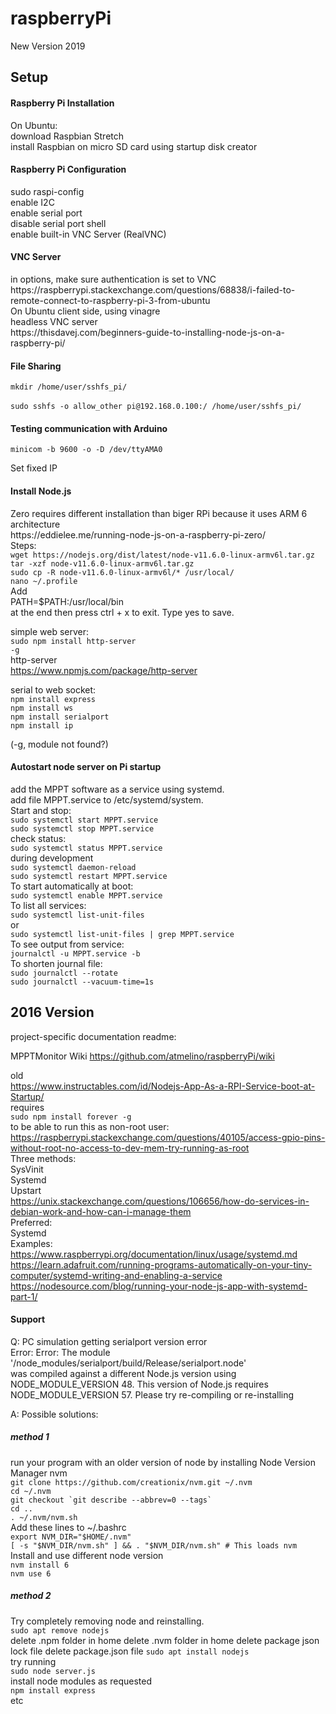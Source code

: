 # raspberryPi

New Version 2019

<h2>Setup</h2>

<h4>Raspberry Pi Installation</h4>
On Ubuntu:<br>
download Raspbian Stretch<br>
install Raspbian on micro SD card using startup disk creator

<h4>Raspberry Pi Configuration</h4>
sudo raspi-config<br>
enable I2C<br>
enable serial port<br>
disable serial port shell<br>
enable built-in VNC Server (RealVNC)

<h4>VNC Server</h4>
in options, make sure authentication is set to VNC<br>
https://raspberrypi.stackexchange.com/questions/68838/i-failed-to-remote-connect-to-raspberry-pi-3-from-ubuntu<br>
On Ubuntu client side, using vinagre<br>
headless VNC server<br>
https://thisdavej.com/beginners-guide-to-installing-node-js-on-a-raspberry-pi/

<h4>File Sharing</h4>
<code>mkdir /home/user/sshfs_pi/<br></code><br>
<code>sudo sshfs -o allow_other pi@192.168.0.100:/ /home/user/sshfs_pi/</code>

<h4>Testing communication with Arduino</h4>
<code>minicom -b 9600 -o -D /dev/ttyAMA0</code>

Set fixed IP

<h4>Install Node.js</h4>
Zero requires different installation than biger RPi because it uses ARM 6 architecture<br>
https://eddielee.me/running-node-js-on-a-raspberry-pi-zero/<br>
Steps:<br>
<code>wget https://nodejs.org/dist/latest/node-v11.6.0-linux-armv6l.tar.gz</code><br>
<code>tar -xzf node-v11.6.0-linux-armv6l.tar.gz</code><br>
<code>sudo cp -R node-v11.6.0-linux-armv6l/* /usr/local/</code><br>
<code>nano ~/.profile</code><br>
Add<br>
PATH=$PATH:/usr/local/bin<br>
at the end then press ctrl + x to exit. Type yes to save.<br>


simple web server:<br>
<code>sudo npm install http-server -g</code><br>
http-server<br>
https://www.npmjs.com/package/http-server<br>

serial to web socket:<br>
<code>npm install express</code><br>
<code>npm install ws</code><br>
<code>npm install serialport</code><br>
<code>npm install ip</code><br>

(-g, module not found?)

<h4>Autostart node server on Pi startup</h4>
add the MPPT software as a service using systemd.<br>
add file MPPT.service to /etc/systemd/system.<br>
Start and stop:<br>
<code>sudo systemctl start MPPT.service</code><br>
<code>sudo systemctl stop MPPT.service</code><br>
check status:<br>
<code>sudo systemctl status MPPT.service</code><br>
during development</code><br>
<code>sudo systemctl daemon-reload</code><br>
<code>sudo systemctl restart MPPT.service</code><br>
To start automatically at boot:<br>
<code>sudo systemctl enable MPPT.service</code><br>
To list all services:<br>
<code>sudo systemctl list-unit-files</code><br>
or<br>
<code>sudo systemctl list-unit-files | grep MPPT.service </code><br>
To see output from service:<br>
<code>journalctl -u MPPT.service -b</code><br>
To shorten journal file:<br>
<code>sudo journalctl --rotate</code><br>
<code>sudo journalctl --vacuum-time=1s</code><br>

<h2>2016 Version</h2>

project-specific documentation readme:

MPPTMonitor Wiki
<a href="https://github.com/atmelino/raspberryPi/wiki">https://github.com/atmelino/raspberryPi/wiki</a>


old<br>
https://www.instructables.com/id/Nodejs-App-As-a-RPI-Service-boot-at-Startup/<br>
requires<br>
<code>sudo npm install forever -g</code><br>
to be able to run this as non-root user:<br>
https://raspberrypi.stackexchange.com/questions/40105/access-gpio-pins-without-root-no-access-to-dev-mem-try-running-as-root<br>
Three methods:<br>
SysVinit<br>
Systemd<br>
Upstart<br>
https://unix.stackexchange.com/questions/106656/how-do-services-in-debian-work-and-how-can-i-manage-them<br>
Preferred:<br>
Systemd<br>
Examples:<br>
https://www.raspberrypi.org/documentation/linux/usage/systemd.md<br>
https://learn.adafruit.com/running-programs-automatically-on-your-tiny-computer/systemd-writing-and-enabling-a-service<br>
https://nodesource.com/blog/running-your-node-js-app-with-systemd-part-1/<br>


<h4>Support</h4>
Q: PC simulation getting serialport version error<br>
Error: Error: The module '<yourpath>/node_modules/serialport/build/Release/serialport.node'<br>
was compiled against a different Node.js version using<br>
NODE_MODULE_VERSION 48. This version of Node.js requires<br>
NODE_MODULE_VERSION 57. Please try re-compiling or re-installing<br>

A: Possible solutions:<br>
<h5>method 1</h5>
run your program with an older version of node by installing Node Version Manager nvm<br>
<code>git clone https://github.com/creationix/nvm.git ~/.nvm</code><br>
<code>cd ~/.nvm</code><br>
<code>git checkout `git describe --abbrev=0 --tags`</code><br>
<code>cd ..</code><br>
<code>. ~/.nvm/nvm.sh</code><br>
Add these lines to ~/.bashrc<br>
<code>export NVM_DIR="$HOME/.nvm"</code><br>
<code>[ -s "$NVM_DIR/nvm.sh" ] && . "$NVM_DIR/nvm.sh" # This loads nvm</code><br>
Install and use different node version<br>
<code>nvm install 6</code><br>
<code>nvm use 6</code><br>

<h5>method 2</h5>
Try completely removing node and reinstalling.<br>
<code>sudo apt remove nodejs</code><br>
delete .npm folder in home
delete .nvm folder in home
delete package json lock file
delete package.json file
<code>sudo apt install nodejs</code><br>
try running <br>
<code>sudo node server.js</code><br>
install node modules as requested<br>
<code>npm install express</code><br>
etc



